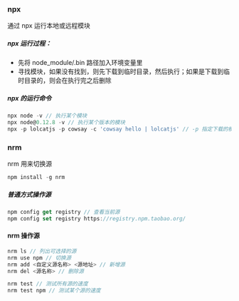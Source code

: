 ### npx
通过 npx 运行本地或远程模块

##### npx 运行过程：
- 先将 node_module/.bin 路径加入环境变量里
- 寻找模块，如果没有找到，则先下载到临时目录，然后执行；如果是下载到临时目录的，则会在执行完之后删除


##### npx 的运行命令
```js
npx node -v // 执行某个模块
npx node@0.12.8 -v // 执行某个版本的模块
npx -p lolcatjs -p cowsay -c 'cowsay hello | lolcatjs' // -p 指定下载的模块; -c 内部放执行命令
```

### nrm
nrm 用来切换源
```js
npm install -g nrm
```

##### 普通方式操作源
```js
npm config get registry // 查看当前源
npm config set registry https://registry.npm.taobao.org/
```

#### nrm 操作源
```js
nrm ls // 列出可选择的源
nrm use npm // 切换源
nrm add <自定义源名称> <源地址> // 新增源
nrm del <源名称> // 删除源

nrm test // 测试所有源的速度
nrm test npm // 测试某个源的速度
```